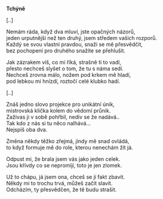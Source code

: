 __Tchýně__

[..]

Nemám ráda, když dva mluví, jste opačných názorů,  
jeden urputnějši než ten druhý, jsem středem vašich rozporů.  
Každý se svou vlastní pravdou, snaží se mě přesvědčit,  
bez pochopení pro druhého snažíte se přehlušit.  

Jak zázrakem víš, co mi říká, strašně ti to vadí,  
přesto nechceš slyšet o tom, že tu s náma sedí.  
Nechceš zrovna málo, nožem pod krkem mě hladí,  
pod lebkou mi hnízdí, roztočí celé klubko hadí.  


[..]  

Znáš jedno slovo projekce pro unikátní únik,  
mistrovská klička kolem do vědomí průnik.  
Zaživas ji v sobě pohřbil, nediv se že nadává..  
Tak kdo z nás si tu něco nalhává...  
Nejspíš oba dva.

Změna někdy těžko zřejmá, jindy mě snad ovládá,  
to když formuje mě do role, kterou nenechám žít já.

Odpust mi, že brala jsem vás jako jeden celek.  
Jsou křivdy co se nepromíjí, toto je jen zlomek.

Už to chápu, já jsem ona, chceš se jí fakt zbavit.  
Někdy mi to trochu trvá, můžeš začít slavit.  
Odcházím, ty přesvědčen, že tě budu strašit.  